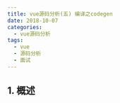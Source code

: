 ```yaml
---
title: vue源码分析(五) 编译之codegen
date: 2018-10-07
categories:
  - vue源码分析
tags: 
  - vue
  - 源码分析
  - 面试
---
```


## 1. 概述